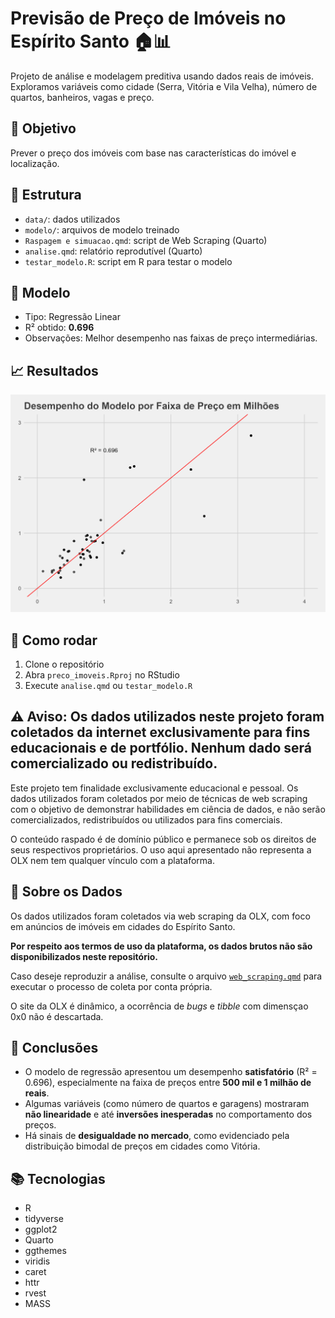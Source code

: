 # Previsão de Preço de Imóveis no Espírito Santo 🏠📊

Projeto de análise e modelagem preditiva usando dados reais de imóveis. Exploramos variáveis como cidade (Serra, Vitória e Vila Velha), número de quartos, banheiros, vagas e preço.

## 📌 Objetivo
Prever o preço dos imóveis com base nas características do imóvel e localização.

## 📁 Estrutura
- `data/`: dados utilizados
- `modelo/`: arquivos de modelo treinado
- `Raspagem e simuacao.qmd`: script de Web Scraping (Quarto)
- `analise.qmd`: relatório reprodutível (Quarto)
- `testar_modelo.R`: script em R para testar o modelo


## 🧪 Modelo
- Tipo: Regressão Linear
- R² obtido: **0.696**
- Observações: Melhor desempenho nas faixas de preço intermediárias.

## 📈 Resultados
![](modelo/performance.png)

## 🔧 Como rodar
1. Clone o repositório
2. Abra `preco_imoveis.Rproj` no RStudio
3. Execute `analise.qmd` ou `testar_modelo.R`

## ⚠️ Aviso: Os dados utilizados neste projeto foram coletados da internet exclusivamente para fins educacionais e de portfólio. Nenhum dado será comercializado ou redistribuído.

Este projeto tem finalidade exclusivamente educacional e pessoal.
Os dados utilizados foram coletados por meio de técnicas de web scraping com o objetivo de demonstrar habilidades em ciência de dados, e não serão comercializados, redistribuídos ou utilizados para fins comerciais.

O conteúdo raspado é de domínio público e permanece sob os direitos de seus respectivos proprietários.
O uso aqui apresentado não representa a OLX nem tem qualquer vínculo com a plataforma.

## 📁 Sobre os Dados

Os dados utilizados foram coletados via web scraping da OLX, com foco em anúncios de imóveis em cidades do Espírito Santo.  

**Por respeito aos termos de uso da plataforma, os dados brutos não são disponibilizados neste repositório.**

Caso deseje reproduzir a análise, consulte o arquivo [`web_scraping.qmd`](web_scraping.qmd) para executar o processo de coleta por conta própria.

O site da OLX é dinâmico, a ocorrência de _bugs_ e _tibble_ com dimensçao 0x0 não é descartada. 

## 📌 Conclusões

- O modelo de regressão apresentou um desempenho **satisfatório** (R² = 0.696), especialmente na faixa de preços entre **500 mil e 1 milhão de reais**.
- Algumas variáveis (como número de quartos e garagens) mostraram **não linearidade** e até **inversões inesperadas** no comportamento dos preços.
- Há sinais de **desigualdade no mercado**, como evidenciado pela distribuição bimodal de preços em cidades como Vitória.

## 📚 Tecnologias
- R
- tidyverse
- ggplot2
- Quarto
- ggthemes
- viridis
- caret
- httr
- rvest
- MASS
